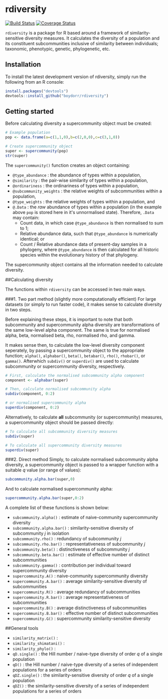 # rdiversity  

[![Build Status](https://travis-ci.org/boydorr/rdiversity.svg?branch=master)](https://travis-ci.org/boydorr/rdiversity)
[![Coverage Status](https://coveralls.io/repos/github/boydorr/rdiversity/badge.svg?branch=master)](https://coveralls.io/github/boydorr/rdiversity?branch=master)

`rdiversity` is a package for R based around a framework of similarity-sensitive diversity measures. It calculates the diversity of a population and its constituent subcommunities inclusive of similarity between individuals; taxonomic, phenotypic, genetic, phylogenetic, etc. 

## Installation

To install the latest development version of rdiversity, simply run the following from an R console:

```r
install.packages("devtools")
devtools::install_github("boydorr/rdiversity")
```

## Getting started


Before calculating diversity a supercommunity object must be created:

```r
# Example population
pop <- data.frame(a=c(1,1,0),b=c(2,0,0),c=c(3,1,0))

# Create supercommunity object
super <- supercommunity(pop)
str(super)
```

The `supercommunity()` function creates an object containing:  

* `@type_abundance` : the abundance of types within a population,  
* `@similarity` : the pair-wise similarity of types within a population,  
* `@ordinariness` : the ordinariness of types within a population,  
* `@subcommunity_weights` :  the relative weights of subcommunities within a population,  
* `@type_weights` : the relative weights of types within a population, and  
* `@.Data` : the *raw* abundance of types within a population (in the example above `pop` is stored here in it's unnormalised state). Therefore, `.Data` may contain:
    + Count data, in which case `@type_abundance` is then normalised to sum to 1;  
    + Relative abundance data, such that `@type_abundance` is numerically identical; or  
    + Count / Relative abundance data of present-day samples in a phylogeny, where `@type_abundance` is then calculated for all historic species within the evolutionary history of that phylogeny. 
    
The supercommunity object contains all the information needed to calculate diversity.
    
    
##Calculating diversity


The functions within `rdiversity` can be accessed in two main ways. 

###1. Two part method (slightly more computationally efficient)
For large datasets (or simply to run faster code), it makes sense to calculate diversity in two steps. 

Before explaining these steps, it is important to note that both subcommunity and supercommunity  alpha diversity are transformations of the same low-level alpha component. The same is true for normalised alpha, beta, normalised beta, rho, normalised rho, and gamma.

It makes sense then, to calculate the low-level diversity component seperately, by passing a supercommunity object to the appropriate function; `alpha()`, `alphabar()`, `beta()`, `betabar()`, `rho()`, `rhobar()`, or `gamma()`. Afterwhich `subdiv()` or `superdiv()` are used to calculate subcommunity or supercommunity diversity, respectively.

```r
# First, calculate the normalised subcommunity alpha component
component <- alphabar(super)

# Then, calculate normalised subcommunity alpha 
subdiv(component, 0:2)

# or normalised supercommunity alpha
superdiv(component, 0:2)
```

Alternatively, to calculate **all** subcommunity (or supercommunity) measures, a supercommunity object should be passed directly:

```r
# To calculate all subcommunity diversity measures
subdiv(super)

# To calculate all supercommunity diversity measures
superdiv(super)
```

###2. Direct method
Simply, to calculate normalised subcommunity alpha diversity, a supercommunity object is passed to a wrapper function with a suitable *q* value (or range of values):
```r
subcommunity.alpha.bar(super,0)
```
And to calculate normalised supercommunity alpha:
```r 
supercommunity.alpha.bar(super,0:2)
```
A complete list of these functions is shown below:

* `subcommunity.alpha()` : estimate of naive-community supercommunity diversity  
* `subcommunity.alpha.bar()` : similarity-sensitive diversity of subcommunity *j* in isolation  
* `subcommunity.rho()` : redundancy of subcommunity *j*  
* `subcommunity.rho.bar()` : representativeness of subcommunity *j*  
* `subcommunity.beta()` : distinctiveness of subcommunity *j*  
* `subcommunity.beta.bar()` : estimate of effective number of distinct subcommunities  
* `subcommunity.gamma()` : contribution per individual toward supercommunity diversity  
* `supercommunity.A()` : naive-community supercommunity diversity  
* `supercommunity.A.bar()` : average similarity-sensitive diversity of subcommunities  
* `supercommunity.R()` : average redundancy of subcommunities  
* `supercommunity.R.bar()` : average representativeness of subcommunities  
* `supercommunity.B()` : average distinctiveness of subcommunities  
* `supercommunity.B.bar()` : effective number of distinct subcommunities  
* `supercommunity.G()` : supercommunity similarity-sensitive diversity  


##General tools
* `similarity_matrix()` :  
* `similarity_shimatani()` :  
* `similarity_phylo()` : 
* `qD.single()` : the Hill number / naive-type diversity of order *q* of a single population  
* `qD()` : the Hill number / naive-type diversity of a series of independent populations for a series of orders  
* `qDZ.single()` : the similarity-sensitive diversity of order *q* of a single population  
* `qDZ()` : the similarity-sensitive diversity of a series of independent populations for a series of orders  







